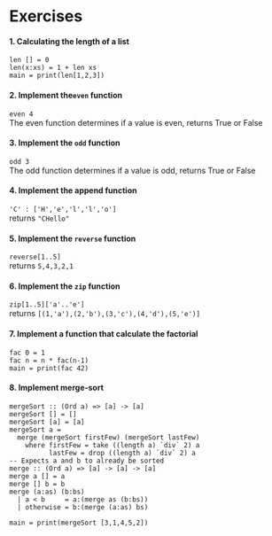# Exercises

#### 1. Calculating the length of a list
`len [] = 0`  
`len(x:xs) = 1 + len xs`  
`main = print(len[1,2,3])`  

#### 2. Implement the`even` function 
`even 4`  
The even function determines if a value is even, returns True or False

#### 3. Implement the `odd` function
`odd 3`  
The odd function determines if a value is odd, returns True or False  

#### 4. Implement the append function  
`'C' : ['H','e','l','l','o']`  
returns `"CHello"`  

#### 5. Implement the `reverse` function  
`reverse[1..5]`  
returns `5,4,3,2,1`  

#### 6. Implement the `zip` function
`zip[1..5]['a'..'e']`  
returns `[(1,'a'),(2,'b'),(3,'c'),(4,'d'),(5,'e')]`

#### 7. Implement a function that calculate the factorial
`fac 0 = 1`  
`fac n = n * fac(n-1)`  
`main = print(fac 42)`  


#### 8. Implement merge-sort
```
mergeSort :: (Ord a) => [a] -> [a]
mergeSort [] = []
mergeSort [a] = [a]
mergeSort a =
  merge (mergeSort firstFew) (mergeSort lastFew)
    where firstFew = take ((length a) `div` 2) a
          lastFew = drop ((length a) `div` 2) a
-- Expects a and b to already be sorted
merge :: (Ord a) => [a] -> [a] -> [a]
merge a [] = a
merge [] b = b
merge (a:as) (b:bs)
  | a < b     = a:(merge as (b:bs))
  | otherwise = b:(merge (a:as) bs)

main = print(mergeSort [3,1,4,5,2])

```
